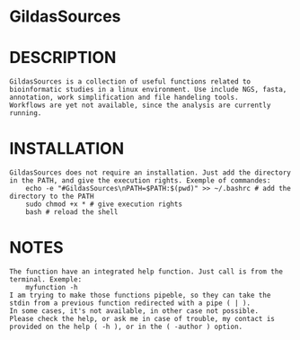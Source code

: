 GildasSources
================

DESCRIPTION
========
	GildasSources is a collection of useful functions related to bioinformatic studies in a linux environment. Use include NGS, fasta, annotation, work simplification and file handeling tools.
	Workflows are yet not available, since the analysis are currently running.


INSTALLATION
========
	GildasSources does not require an installation. Just add the directory in the PATH, and give the execution rights. Exemple of commandes:
		echo -e "#GildasSources\nPATH=$PATH:$(pwd)" >> ~/.bashrc # add the directory to the PATH
		sudo chmod +x * # give execution rights
		bash # reload the shell

NOTES
========
	The function have an integrated help function. Just call is from the terminal. Exemple:
		myfunction -h
	I am trying to make those functions pipeble, so they can take the stdin from a previous function redirected with a pipe ( | ).
	In some cases, it's not available, in other case not possible.
	Please check the help, or ask me in case of trouble, my contact is provided on the help ( -h ), or in the ( -author ) option.
